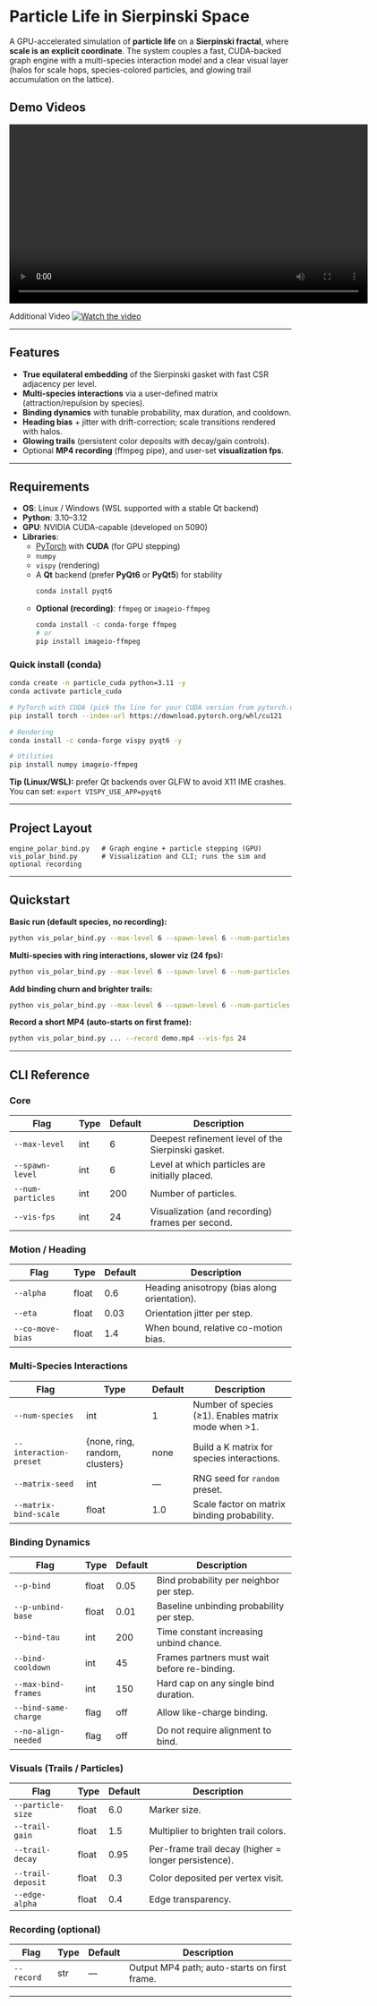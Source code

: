 # Particle Life in Sierpinski Space

A GPU-accelerated simulation of **particle life** on a **Sierpinski fractal**, where **scale is an explicit coordinate**. The system couples a fast, CUDA-backed graph engine with a multi-species interaction model and a clear visual layer (halos for scale hops, species-colored particles, and glowing trail accumulation on the lattice).


## Demo Videos

<video width="640" controls>
  <source src="https://github.com/igendelman/sierpinski-particle-life/blob/main/sim2.mp4" type="video/mp4">
  Your browser does not support the video tag.
</video>

Additional Video
[![Watch the video](https://img.youtube.com/vi/LI1VsaKfZu4/0.jpg)](https://www.youtube.com/watch?v=LI1VsaKfZu4)

---

##  Features
- **True equilateral embedding** of the Sierpinski gasket with fast CSR adjacency per level.
- **Multi-species interactions** via a user-defined matrix (attraction/repulsion by species).
- **Binding dynamics** with tunable probability, max duration, and cooldown.
- **Heading bias** + jitter with drift-correction; scale transitions rendered with halos.
- **Glowing trails** (persistent color deposits with decay/gain controls).
- Optional **MP4 recording** (ffmpeg pipe), and user-set **visualization fps**.

---

##  Requirements

- **OS**: Linux / Windows (WSL supported with a stable Qt backend)
- **Python**: 3.10–3.12
- **GPU**: NVIDIA CUDA-capable (developed on 5090)
- **Libraries**:
  - [PyTorch](https://pytorch.org/) with **CUDA** (for GPU stepping)
  - `numpy`
  - `vispy` (rendering)
  - A **Qt** backend (prefer **PyQt6** or **PyQt5**) for stability  
    ```bash
    conda install pyqt6
    ```
  - **Optional (recording)**: `ffmpeg` or `imageio-ffmpeg`  
    ```bash
    conda install -c conda-forge ffmpeg
    # or
    pip install imageio-ffmpeg
    ```

### Quick install (conda)
```bash
conda create -n particle_cuda python=3.11 -y
conda activate particle_cuda

# PyTorch with CUDA (pick the line for your CUDA version from pytorch.org)
pip install torch --index-url https://download.pytorch.org/whl/cu121

# Rendering
conda install -c conda-forge vispy pyqt6 -y

# Utilities
pip install numpy imageio-ffmpeg
```

**Tip (Linux/WSL):** prefer Qt backends over GLFW to avoid X11 IME crashes.  
You can set: `export VISPY_USE_APP=pyqt6`

---

## Project Layout

```
engine_polar_bind.py   # Graph engine + particle stepping (GPU)
vis_polar_bind.py      # Visualization and CLI; runs the sim and optional recording
```

---

## Quickstart

**Basic run (default species, no recording):**
```bash
python vis_polar_bind.py --max-level 6 --spawn-level 6 --num-particles 200
```

**Multi-species with ring interactions, slower viz (24 fps):**
```bash
python vis_polar_bind.py --max-level 6 --spawn-level 6 --num-particles 300   --num-species 6 --interaction-preset ring --matrix-seed 123   --vis-fps 24
```

**Add binding churn and brighter trails:**
```bash
python vis_polar_bind.py --max-level 6 --spawn-level 6 --num-particles 300   --num-species 6 --interaction-preset ring --matrix-seed 123   --p-bind 0.004 --p-unbind-base 0.8 --bind-tau 90   --bind-cooldown 60 --max-bind-frames 120 --co-move-bias 1.2   --trail-gain 2.5 --trail-decay 0.96 --edge-alpha 0.55 --vis-fps 24
```

**Record a short MP4 (auto-starts on first frame):**
```bash
python vis_polar_bind.py ... --record demo.mp4 --vis-fps 24
```

---

## CLI Reference

### Core
| Flag | Type | Default | Description |
|------|------|---------|-------------|
| `--max-level` | int | 6 | Deepest refinement level of the Sierpinski gasket. |
| `--spawn-level` | int | 6 | Level at which particles are initially placed. |
| `--num-particles` | int | 200 | Number of particles. |
| `--vis-fps` | int | 24 | Visualization (and recording) frames per second. |

### Motion / Heading
| Flag | Type | Default | Description |
|------|------|---------|-------------|
| `--alpha` | float | 0.6 | Heading anisotropy (bias along orientation). |
| `--eta` | float | 0.03 | Orientation jitter per step. |
| `--co-move-bias` | float | 1.4 | When bound, relative co-motion bias. |

### Multi-Species Interactions
| Flag | Type | Default | Description |
|------|------|---------|-------------|
| `--num-species` | int | 1 | Number of species (≥1). Enables matrix mode when >1. |
| `--interaction-preset` | {none, ring, random, clusters} | none | Build a K matrix for species interactions. |
| `--matrix-seed` | int | — | RNG seed for `random` preset. |
| `--matrix-bind-scale` | float | 1.0 | Scale factor on matrix binding probability. |

### Binding Dynamics
| Flag | Type | Default | Description |
|------|------|---------|-------------|
| `--p-bind` | float | 0.05 | Bind probability per neighbor per step. |
| `--p-unbind-base` | float | 0.01 | Baseline unbinding probability per step. |
| `--bind-tau` | int | 200 | Time constant increasing unbind chance. |
| `--bind-cooldown` | int | 45 | Frames partners must wait before re-binding. |
| `--max-bind-frames` | int | 150 | Hard cap on any single bind duration. |
| `--bind-same-charge` | flag | off | Allow like-charge binding. |
| `--no-align-needed` | flag | off | Do not require alignment to bind. |

### Visuals (Trails / Particles)
| Flag | Type | Default | Description |
|------|------|---------|-------------|
| `--particle-size` | float | 6.0 | Marker size. |
| `--trail-gain` | float | 1.5 | Multiplier to brighten trail colors. |
| `--trail-decay` | float | 0.95 | Per-frame trail decay (higher = longer persistence). |
| `--trail-deposit` | float | 0.3 | Color deposited per vertex visit. |
| `--edge-alpha` | float | 0.4 | Edge transparency. |

### Recording (optional)
| Flag | Type | Default | Description |
|------|------|---------|-------------|
| `--record` | str | — | Output MP4 path; auto-starts on first frame. |


---
